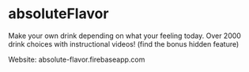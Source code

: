 # absoluteFlavor

Make your own drink depending on what your feeling today.
Over 2000 drink choices with instructional videos!
(find the bonus hidden feature)

Website: absolute-flavor.firebaseapp.com

